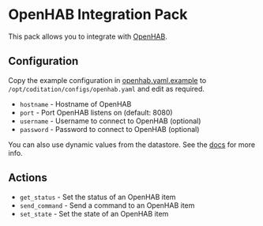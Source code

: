 # OpenHAB Integration Pack

This pack allows you to integrate with [OpenHAB](http://openhab.org).

## Configuration

Copy the example configuration in [openhab.yaml.example](./openhab.yaml.example)
to `/opt/coditation/configs/openhab.yaml` and edit as required.

* `hostname` - Hostname of OpenHAB
* `port` - Port OpenHAB listens on (default: 8080)
* `username` - Username to connect to OpenHAB (optional)
* `password` - Password to connect to OpenHAB (optional)

You can also use dynamic values from the datastore. See the
[docs](https://docs.coditation.com/reference/pack_configs.html) for more info.

## Actions

* `get_status` - Set the status of an OpenHAB item
* `send_command` - Send a command to an OpenHAB item
* `set_state` - Set the state of an OpenHAB item
